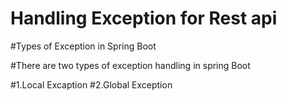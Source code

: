 # Handling Exception for Rest api

#Types of Exception in Spring Boot

#There are two types of exception handling in spring Boot

#1.Local Excaption 
#2.Global Exception
